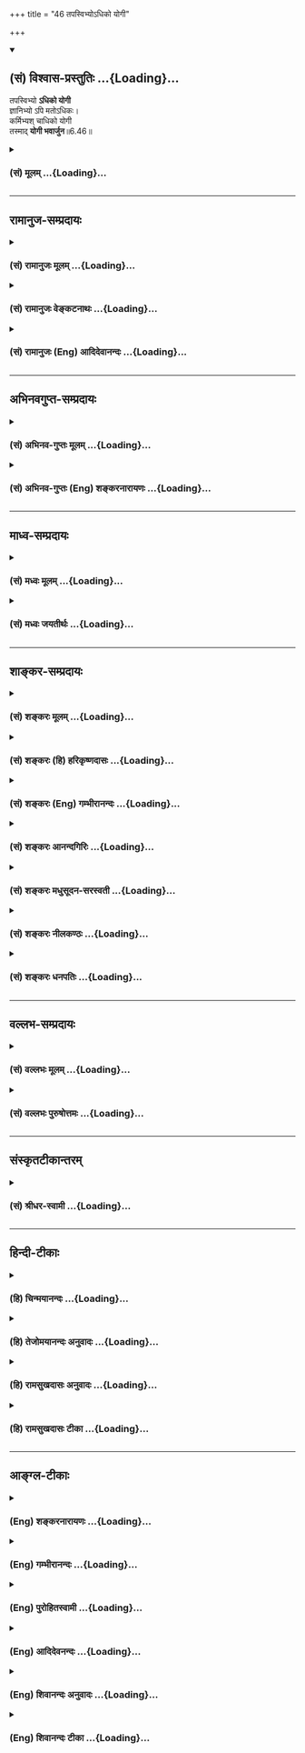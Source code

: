 +++
title = "46 तपस्विभ्योऽधिको योगी"

+++
<div class="js_include" newlevelforh1="2" title="(सं) विश्वास-प्रस्तुतिः" unfilled url="/purANam_vaiShNavam/mahAbhAratam/06-bhIShma-parva/03-bhagavad-gItA-parva/saMskRtam/vishvAsa-prastutiH/06_Atma-saMyama-yogaH_a/46_tapasvibhyo-dhiko.md">
<details open><summary><h2>(सं) विश्वास-प्रस्तुतिः ...{Loading}...</h2></summary>

तपस्विभ्यो **ऽधिको योगी**  
ज्ञानिभ्यो ऽपि मतोऽधिकः।  
कर्मिभ्यश् चाधिको योगी  
तस्माद् **योगी भवार्जुन**॥6.46॥
</details>
</div>
<div class="js_include collapsed" newlevelforh1="3" title="(सं) मूलम्" unfilled url="/purANam_vaiShNavam/mahAbhAratam/06-bhIShma-parva/03-bhagavad-gItA-parva/saMskRtam/mUlam/06_Atma-saMyama-yogaH_a/46_tapasvibhyo-dhiko.md">
<details><summary><h3>(सं) मूलम् ...{Loading}...</h3></summary>

तपस्विभ्योऽधिको योगी ज्ञानिभ्योऽपि मतोऽधिकः।  
कर्मिभ्यश्चाधिको योगी तस्माद्योगी भवार्जुन।।6.46।।
</details>
</div>


_________________
## रामानुज-सम्प्रदायः
<div class="js_include collapsed" newlevelforh1="3" title="(सं) रामानुजः मूलम्" unfilled url="/purANam_vaiShNavam/mahAbhAratam/06-bhIShma-parva/03-bhagavad-gItA-parva/saMskRtam/rAmAnujaH/mUlam/06_Atma-saMyama-yogaH_a/46_tapasvibhyo-dhiko.md">
<details><summary><h3>(सं) रामानुजः मूलम् ...{Loading}...</h3></summary>

।।6.46।। केवलतपोभिः यः पुरुषार्थः साध्यते आत्मज्ञानव्यतिरिक्तैः ज्ञानैः च
यः यः च केवलैः अश्वमेधादिभिः कर्मभिः तेभ्यः सर्वेभ्यः
अधिकपुरुषार्थसाधनत्वात् योगस्य **तपस्विभ्यः ज्ञानिभ्यः कर्मिभ्यश्च अधिको
योगी तस्माद् योगी भव अर्जुन। तद् एवं परविद्याङ्गभूतं प्रजापतिवाक्योदितं
प्रत्यगात्मदर्शनम् उक्तम्। अथ परविद्यां प्रस्तौति**

</details>
</div>
<div class="js_include collapsed" newlevelforh1="3" title="(सं) रामानुजः वेङ्कटनाथः" unfilled url="/purANam_vaiShNavam/mahAbhAratam/06-bhIShma-parva/03-bhagavad-gItA-parva/saMskRtam/rAmAnujaH/venkaTanAthaH/06_Atma-saMyama-yogaH_a/46_tapasvibhyo-dhiko.md">
<details><summary><h3>(सं) रामानुजः वेङ्कटनाथः ...{Loading}...</h3></summary>

  
  
।।6.46।। एवंविधं योगस्य माहात्म्यं तपःप्रभृतिषु न कस्यचिदप्यस्ति
अतस्तपस्विप्रभृतिभ्यो योगी समधिक इति योगं योगिनं च प्रशंसन्
जीवात्मयोगोपदेशमुपसंहरतीत्यभिप्रायेणाह अतिशयितेति। योगिनोऽपि
तपोज्ञानकर्मणां सद्भावात्तद्व्यवच्छेदाय
केवलादिशब्दः। आत्मज्ञानव्यतिरिक्तैर्ज्ञानैरिति सन्ति हि
तत्तद्योगशास्त्रोक्तानि औपनिषदानि च
देवतान्तरचन्द्रसूर्यादिग्रहप्राणेन्द्रियविषयाणि ज्ञानानि।
तपश्शब्दार्थात् कर्मशब्दार्थस्य वैषम्यं दर्शयितुं अश्वमेधाद्युपादानम्।
तपः प्रभृतीनां योगस्य च फलद्वारा तारतम्यमिह विवक्षितमिति दर्शयितुं
पुरुषार्थाभिधानम्।  
  

</details>
</div>
<div class="js_include collapsed" newlevelforh1="3" title="(सं) रामानुजः (Eng) आदिदेवानन्दः" unfilled url="/purANam_vaiShNavam/mahAbhAratam/06-bhIShma-parva/03-bhagavad-gItA-parva/saMskRtam/rAmAnujaH/english/AdidevAnandaH/06_Atma-saMyama-yogaH_a/46_tapasvibhyo-dhiko.md">
<details><summary><h3>(सं) रामानुजः (Eng) आदिदेवानन्दः ...{Loading}...</h3></summary>

6.46 Whatever end of human endeavour is attained by mere austerity, by
knowledge of different subjects (i.e., different from experience of the
self) and by mere rituals like the horse-sacrifice etc., greater than
all these is the end achieved through Yoga. Conseently the Yogin is
superior to those who practise austerity, to those who possess learning
and to those who perform rituals. Therefore, O Arjuna, become a Yogin.
Thus, so far the vision of the self, which has been expounded in the
teaching of Prajapati as forming a part of supreme Vidya, has been
taught; then Sri Krsna extols that supreme Vidya:

</details>
</div>


_________________
## अभिनवगुप्त-सम्प्रदायः
<div class="js_include collapsed" newlevelforh1="3" title="(सं) अभिनव-गुप्तः मूलम्" unfilled url="/purANam_vaiShNavam/mahAbhAratam/06-bhIShma-parva/03-bhagavad-gItA-parva/saMskRtam/abhinava-guptaH/mUlam/06_Atma-saMyama-yogaH_a/46_tapasvibhyo-dhiko.md">
<details><summary><h3>(सं) अभिनव-गुप्तः मूलम् ...{Loading}...</h3></summary>

।।6.46।। योगस्य प्राधान्यमाह तपस्विभ्य इति। तपस्विभ्यः अधिकत्वं पूर्वमेव
सूचितम्। ज्ञानिभ्यः अधिकत्वं ज्ञानस्य योगफलत्वात्। कर्मिभ्य उत्कर्षः स
एव कर्माणि कर्तुं वेत्ति।

</details>
</div>
<div class="js_include collapsed" newlevelforh1="3" title="(सं) अभिनव-गुप्तः (Eng) शङ्करनारायणः" unfilled url="/purANam_vaiShNavam/mahAbhAratam/06-bhIShma-parva/03-bhagavad-gItA-parva/saMskRtam/abhinava-guptaH/english/shankaranArAyaNaH/06_Atma-saMyama-yogaH_a/46_tapasvibhyo-dhiko.md">
<details><summary><h3>(सं) अभिनव-गुप्तः (Eng) शङ्करनारायणः ...{Loading}...</h3></summary>

6.46 Tapasvibhyah etc. The superiority \[of Yogin\] over the men of
austerities has already been indicated. The knowledge is the fruit of
Yoga. Hence Yogin's superiority over the men of knowledge. He is
superior to men of action, because he alone knows how to perform action.
The God-discarding difficult Yoga, does not itself yield success. This
is stated \[as\]-

</details>
</div>


_________________
## माध्व-सम्प्रदायः
<div class="js_include collapsed" newlevelforh1="3" title="(सं) मध्वः मूलम्" unfilled url="/purANam_vaiShNavam/mahAbhAratam/06-bhIShma-parva/03-bhagavad-gItA-parva/saMskRtam/madhvaH/mUlam/06_Atma-saMyama-yogaH_a/46_tapasvibhyo-dhiko.md">
<details><summary><h3>(सं) मध्वः मूलम् ...{Loading}...</h3></summary>

।।6.46।। ज्ञानिभ्यो योगज्ञानिभ्यः। तपस्विभ्यः कृच्छ्रादिचारिभ्यः। उक्तं च
कृच्छ्रादेरपि यज्ञादेर्ध्यानयोगो विशिष्यते। तत्रापि
शेषश्रीब्रह्मशिवादिध्यानतो हरेः। ध्यानं कोटिगुणं प्रोक्तमधिकं वा
मुमुक्षुणाम् इति गारुडे। अज्ञात्वा ध्यायिनो ध्यानाज्ज्ञानमेव विशिष्यते।
ज्ञात्वा ध्यानं ज्ञानमात्राद्ध्यानादपि तु दर्शनम्। दर्शनादपि भक्तेश्च न
किञ्चित्साधनाधिकम् इति च नारदीये।

</details>
</div>
<div class="js_include collapsed" newlevelforh1="3" title="(सं) मध्वः जयतीर्थः" unfilled url="/purANam_vaiShNavam/mahAbhAratam/06-bhIShma-parva/03-bhagavad-gItA-parva/saMskRtam/madhvaH/jayatIrthaH/06_Atma-saMyama-yogaH_a/46_tapasvibhyo-dhiko.md">
<details><summary><h3>(सं) मध्वः जयतीर्थः ...{Loading}...</h3></summary>

।।6.46।। ननु ज्ञानं योगस्य फलं तत्कथं ज्ञानिभ्योऽप्यधिको मतः इत्यत आह
**ज्ञानिभ्य** इति। यद्यपिज्ञानतपसा पूताः 4।10 इति ज्ञानमपि तपस्तथापि
तदतिरिक्तमेवात्र विवक्षितमित्याह **तपस्विभ्य** इति।
ब्रह्मज्ञानादाधिक्यस्यासम्भवाद्योगज्ञानाधिक्यस्य पृथगुक्तत्वादिति भावः।
अतएव पूर्वं तद्व्याख्यातम्। उक्तार्थमुपपादयन् श्लोकद्वयार्थं
पुराणवाक्येनाह **उक्तं चे**ति। मुमुक्षूणां एतेन सर्वेषामपि योगिनां मध्ये
यो मां भजते स युक्ततरो मतः। तत्रापि मद्गतेनान्तरात्मना यो भजते स
युक्ततमो मत इति व्याख्यात भवति। ज्ञानिभ्योऽपि मतोऽधिकः
इत्येतद्योगज्ञानविषयमेव न तद्ब्रह्मज्ञानविषयमित्येतत्पुराणवाक्येन
स्थापयति **अज्ञात्वे**ति। योगमिति शेषः। साधनाधिकं साधनेष्वधिकम्।

</details>
</div>


_________________
## शाङ्कर-सम्प्रदायः
<div class="js_include collapsed" newlevelforh1="3" title="(सं) शङ्करः मूलम्" unfilled url="/purANam_vaiShNavam/mahAbhAratam/06-bhIShma-parva/03-bhagavad-gItA-parva/saMskRtam/shankaraH/mUlam/06_Atma-saMyama-yogaH_a/46_tapasvibhyo-dhiko.md">
<details><summary><h3>(सं) शङ्करः मूलम् ...{Loading}...</h3></summary>

यस्मादेवं तस्मात् -

।।6.46।। **तपस्विभ्यः अधिकः योगी ज्ञानिभ्योऽपि** ज्ञानमत्र
शास्त्रार्थपाण्डित्यम् तद्वद्भ्योऽपि **मतः** ज्ञातः **अधिकः** श्रेष्ठः
इति। **कर्मिभ्यः** अग्निहोत्रादि कर्म तद्वद्भ्यः **अधिकः योगी** विशिष्टः
यस्मात् **तस्मात् योगी भव अर्जुन**।।

</details>
</div>
<div class="js_include collapsed" newlevelforh1="3" title="(सं) शङ्करः (हि) हरिकृष्णदासः" unfilled url="/purANam_vaiShNavam/mahAbhAratam/06-bhIShma-parva/03-bhagavad-gItA-parva/saMskRtam/shankaraH/hindI/harikRShNadAsaH/06_Atma-saMyama-yogaH_a/46_tapasvibhyo-dhiko.md">
<details><summary><h3>(सं) शङ्करः (हि) हरिकृष्णदासः ...{Loading}...</h3></summary>

।।6.46।। ऐसा होनेके कारण तपस्वियों और ज्ञानियोंसे भी योगी अधिक है। यहाँ
ज्ञान शास्त्रविषयक पाण्डित्यका नाम है उससे युक्त जो ज्ञानवान् हैं उनकी
अपेक्षा योगी अधिक श्रेष्ठ है। तथा अग्निहोत्रादि कर्म करनेवालोंसे भी योगी
अधिक श्रेष्ठ है इसलिये हे अर्जुन तू योगी है।

</details>
</div>
<div class="js_include collapsed" newlevelforh1="3" title="(सं) शङ्करः (Eng) गम्भीरानन्दः" unfilled url="/purANam_vaiShNavam/mahAbhAratam/06-bhIShma-parva/03-bhagavad-gItA-parva/saMskRtam/shankaraH/english/gambhIrAnandaH/06_Atma-saMyama-yogaH_a/46_tapasvibhyo-dhiko.md">
<details><summary><h3>(सं) शङ्करः (Eng) गम्भीरानन्दः ...{Loading}...</h3></summary>

6.46 A yogi is adhikah, higher; tapasvibhyah, than men of austerity; he
is matah, considered; adhikah, higher than, superior to; api, even;
jnanibhyah, men of knowledge. Jnana here means scriptural learning. (A
yogi is superior) to even those who possess that (learning). The yogi is
adhikah, higher, greater; karmibhyah, than men of action-karma means
Agnihotra etc.; (greater) than those who adhere to them. Since this is
so, tasmat, therefore; O Arjuna, bhava, do you become a yogi.

</details>
</div>
<div class="js_include collapsed" newlevelforh1="3" title="(सं) शङ्करः आनन्दगिरिः" unfilled url="/purANam_vaiShNavam/mahAbhAratam/06-bhIShma-parva/03-bhagavad-gItA-parva/saMskRtam/shankaraH/AnandagiriH/06_Atma-saMyama-yogaH_a/46_tapasvibhyo-dhiko.md">
<details><summary><h3>(सं) शङ्करः आनन्दगिरिः ...{Loading}...</h3></summary>

।।6.46।। सम्यग्ज्ञानद्वारा मोक्षहेतुत्वं योगस्योक्तमनूद्य योगिनः
सर्वाधिकत्वमाह **यस्मादिति।** योगस्य सर्वस्मादुत्कर्षादवश्यकर्तव्यत्वाय
योगिनः सर्वाधिक्यं साधयति **तपस्विभ्य इति।** योगिनो ज्ञानिनश्च
पर्यायत्वात्कथं तस्य ज्ञानिभ्योऽधिकत्वमित्याशङ्क्याह **ज्ञानमिति।**
योगिनः सर्वाधिकत्वे फलितमाह **तस्मादिति।**

</details>
</div>
<div class="js_include collapsed" newlevelforh1="3" title="(सं) शङ्करः मधुसूदन-सरस्वती" unfilled url="/purANam_vaiShNavam/mahAbhAratam/06-bhIShma-parva/03-bhagavad-gItA-parva/saMskRtam/shankaraH/madhusUdana-sarasvatI/06_Atma-saMyama-yogaH_a/46_tapasvibhyo-dhiko.md">
<details><summary><h3>(सं) शङ्करः मधुसूदन-सरस्वती ...{Loading}...</h3></summary>

।।6.46।। इदानीं योगी स्तूयतेऽर्जुनं प्रति श्रद्धातिशयोत्पादनपूर्वकं योगं
विधातुं तपस्विभ्यः कृच्छ्रचान्द्रायणादितपःपरायणेभ्योऽप्यधिक उत्कृष्टो
योगी तत्त्वज्ञानोत्पत्त्यनन्तरं मनोनाशवासनाक्षयकारीविद्यया तदारोहन्ति
यत्र कामाः परागताः। न तत्र दक्षिणा यन्ति नाविद्वांसस्तपस्विनः इति
श्रुतेः। अतएव कर्मिभ्यो
दक्षिणासहितज्योतिष्टोमादिकर्मानुष्ठायिभ्यश्चाधिको योगी। कर्मिणां
तपस्विनां चाज्ञत्वेन मोक्षानर्हत्वात्। ज्ञानिभ्योऽपि
परोक्षज्ञानवद्भ्योऽप्यपरोक्षज्ञानवानधिको मतो योगी।
एवमपरोक्षज्ञानवद्भ्योऽपि मनोनाशवासनाक्षयाभावादजीवन्मुक्तेभ्यो
मनोनाशवासनाक्षयवत्त्वेन जीवन्मुक्तो योग्यधिको मतः मन संमतः। यस्मादेवं
तस्मादधिकाधिकप्रयत्नबलात्त्वं योगभ्रष्ट इदानीं
तत्त्वज्ञानमनोनाशवासनाक्षयैर्युगपत्संपादितैर्योगी जीवन्मुक्तो यः स योगी
परमो मत इति प्रागुक्तः स तादृशो भव साधनपरिपाकात्। हे अर्जुनेति शुद्धेति
संबोधनार्थः।

</details>
</div>
<div class="js_include collapsed" newlevelforh1="3" title="(सं) शङ्करः नीलकण्ठः" unfilled url="/purANam_vaiShNavam/mahAbhAratam/06-bhIShma-parva/03-bhagavad-gItA-parva/saMskRtam/shankaraH/nIlakaNThaH/06_Atma-saMyama-yogaH_a/46_tapasvibhyo-dhiko.md">
<details><summary><h3>(सं) शङ्करः नीलकण्ठः ...{Loading}...</h3></summary>

।।6.46।। एवं योगिनं स्तौति **तपस्विभ्य इति।** तपस्विनोऽत्र
कृच्छ्रचान्द्रायणमासोपवासादिकर्तारः। ज्ञानिनश्च शास्त्रीयपाण्डित्यवन्तः।
कर्मिणोऽग्निहोत्राद्यनुष्ठातारः। तेभ्यः सर्वेभ्यो योगी यतोऽधिको
मतस्तस्माद्योगी भवार्जुन।

</details>
</div>
<div class="js_include collapsed" newlevelforh1="3" title="(सं) शङ्करः धनपतिः" unfilled url="/purANam_vaiShNavam/mahAbhAratam/06-bhIShma-parva/03-bhagavad-gItA-parva/saMskRtam/shankaraH/dhanapatiH/06_Atma-saMyama-yogaH_a/46_tapasvibhyo-dhiko.md">
<details><summary><h3>(सं) शङ्करः धनपतिः ...{Loading}...</h3></summary>

।।6.46।। योगस्यावश्यसंपादनार्थं सर्वाधिक्यं साधयति। तपस्विभ्यः
शरीरादिकार्श्यकारिव्रतादिपरेभ्योऽप्यधिको योगी पूर्वोक्तः ज्ञानिभ्यः
शास्त्रीयपरोक्षज्ञानवद्य्भऽप्यधिको मतोऽभिमतः।
कर्मिभ्योऽग्निहोत्रादिकर्मवद्य्भोऽप्यधिक उत्कृष्टः। तस्माद्योगी भव।
स्वधर्माचरणेन शुद्धचितस्य तव योगिभावः सुगम इति सूचयन्नाह हे अर्जुनेति।
योगेन शुद्धब्रह्मसाक्षात्कारं लब्धैव त्वमन्वर्थसंज्ञो भविष्यसीति
सूचनार्थ वा संबोधनम्। योगी अत्र ध्यानयोगी विवक्षितः
पूर्वोत्तग्रन्थानुरोधात्। ध्यानयोगस्यैवोपसंहार्यत्वाच्च। एतेन
ज्ञानिभ्योऽपि परोक्षज्ञानवद्य्भोऽप्यपरोक्षज्ञानवानधिको मतः। योगी
एवमपोक्षज्ञानवद्य्भोऽपि मनोनाशवासनाक्षयाभावादजीवन्मुक्तेभ्यो
मनोवासनाक्षयवत्त्वेन जीवन्मुक्तो योग्यधिको मत इत्यादि प्रत्युक्तम्। योगी
कर्मयोगीति व्याख्यानमपि प्रकरणविरोधादुपेक्ष्यम्।

</details>
</div>


_________________
## वल्लभ-सम्प्रदायः
<div class="js_include collapsed" newlevelforh1="3" title="(सं) वल्लभः मूलम्" unfilled url="/purANam_vaiShNavam/mahAbhAratam/06-bhIShma-parva/03-bhagavad-gItA-parva/saMskRtam/vallabhaH/mUlam/06_Atma-saMyama-yogaH_a/46_tapasvibhyo-dhiko.md">
<details><summary><h3>(सं) वल्लभः मूलम् ...{Loading}...</h3></summary>

।।6.46।। यस्मादेवं तस्मात् तपस्विभ्य इति कायक्लेशतपस्विभ्यः
साङ्ख्यज्ञानिभ्यश्च केवलकर्मकारिभ्यश्चाधिको योगी तस्माद्धतोरर्जुन त्वं
योगी भव मनोरोधयोगवान्भव। तत्रापि न तुभ्य योगोऽयं बाह्य उच्यते
किन्त्वनिषिद्धः श्रीवासुदेवे स्वचित्तनिरोधनादिति भक्तिरूप उच्यत इत्याह।

</details>
</div>
<div class="js_include collapsed" newlevelforh1="3" title="(सं) वल्लभः पुरुषोत्तमः" unfilled url="/purANam_vaiShNavam/mahAbhAratam/06-bhIShma-parva/03-bhagavad-gItA-parva/saMskRtam/vallabhaH/puruShottamaH/06_Atma-saMyama-yogaH_a/46_tapasvibhyo-dhiko.md">
<details><summary><h3>(सं) वल्लभः पुरुषोत्तमः ...{Loading}...</h3></summary>

  
  
।।6.46।। योगस्य सर्वाधिकत्वं प्रतिपादयन्नेवाह तपस्विभ्य इति। तपस्विभ्यः
योगस्वरूपाज्ञानेतदभिलाषाभावेन केवलक्लेशसहनशीलेभ्यो योगी अधिकः। किञ्च
ज्ञानिभ्यः ज्ञानेन सन्न्यासादिधर्मयुक्तेभ्योऽपि योगी अधिको मतः मेऽभिमतः।
ज्ञानी च पुनः कर्मिभ्यो यज्ञनित्यादिनिष्ठेभ्यो योगी अधिको मतः। तस्मात्
हे अर्जुन मत्स्नेहैकयोग्य त्वं योगी भव युक्तो योगनिष्ठो भवेत्यर्थः।  
  

</details>
</div>


_________________
## संस्कृतटीकान्तरम्
<div class="js_include collapsed" newlevelforh1="3" title="(सं) श्रीधर-स्वामी" unfilled url="/purANam_vaiShNavam/mahAbhAratam/06-bhIShma-parva/03-bhagavad-gItA-parva/saMskRtam/shrIdhara-svAmI/06_Atma-saMyama-yogaH_a/46_tapasvibhyo-dhiko.md">
<details><summary><h3>(सं) श्रीधर-स्वामी ...{Loading}...</h3></summary>

।।6.46।। यस्मादेवं तस्मात् **तपस्विभ्य इति।**
कृच्छृचान्द्रायणादितपोनिष्ठेभ्योऽपि ज्ञानिभ्यः शास्त्रज्ञानवद्भ्योऽपि
कर्मिभ्य इष्टापूर्तादिकर्मकारिभ्योऽपि योगी श्रेष्ठोऽभिमतः तस्मात्त्वं
योगी भव।

</details>
</div>


_________________
## हिन्दी-टीकाः
<div class="js_include collapsed" newlevelforh1="3" title="(हि) चिन्मयानन्दः" unfilled url="/purANam_vaiShNavam/mahAbhAratam/06-bhIShma-parva/03-bhagavad-gItA-parva/hindI/chinmayAnandaH/06_Atma-saMyama-yogaH_a/46_tapasvibhyo-dhiko.md">
<details><summary><h3>(हि) चिन्मयानन्दः ...{Loading}...</h3></summary>

।।6.46।। आत्मिक उन्नति के अनेक साधनों में ध्यान की महत्ता को दर्शाने के
लिए भगवान् यहां विभिन्न प्रकार के साधकों का निर्देश करके उनमें योगी को
सर्वश्रेष्ठ बताते हैं। मन्दबुद्धि के वे लोग जो विचाररहित केवल शारीरिक तप
करते हैं उन तपस्वियों से निश्चित ही योगी श्रेष्ठ हैं। ज्ञानियों से भी
योगी श्रेष्ठ माना गया है। यहां ज्ञानी से तात्पर्य शास्त्रपांडित्य रखने
वाले पुरुष से है। सकाम अथवा निष्काम कर्म करने वालों से भी योगी श्रेष्ठ
है। निष्काम भाव से कर्म तथा उपासना करने वाले अनेक साधकों की यह धारणा
होती है कि इनके द्वारा ही परम लक्ष्य की प्राप्ति हो जायेगी। भगवान् कहते
हैं कि जो योगी अपने शरीर मन और बुद्धि के साथ के मिथ्या तादात्म्य को दूर
करके आत्मानुसंधान करता है वह तपस्वी ज्ञानी और कर्मी से श्रेष्ठ है
क्योंकि वह सत्य के अत्यंत समीप होता है। इसलिये हे अर्जुन तुम योगी
बनो। योगी भी अनेक प्रकार के होते हैं जिनमें प्रत्येक का ध्येय भिन्न हो
सकता है। अत उन सब में श्रेष्ठ योगी कौन है भगवान् कहते हैं

</details>
</div>
<div class="js_include collapsed" newlevelforh1="3" title="(हि) तेजोमयानन्दः अनुवादः" unfilled url="/purANam_vaiShNavam/mahAbhAratam/06-bhIShma-parva/03-bhagavad-gItA-parva/hindI/tejomayAnandaH/anuvAdaH/06_Atma-saMyama-yogaH_a/46_tapasvibhyo-dhiko.md">
<details><summary><h3>(हि) तेजोमयानन्दः अनुवादः ...{Loading}...</h3></summary>

।।6.46।। क्योंकि योगी तपस्वियों से श्रेष्ठ है और (केवल शास्त्र के) ज्ञान
वालों से भी श्रेष्ठ माना गया है तथा कर्म करने वालों से भी योगी श्रेष्ठ
है, इसलिए हे अर्जुन तुम योगी बनो।।

</details>
</div>
<div class="js_include collapsed" newlevelforh1="3" title="(हि) रामसुखदासः अनुवादः" unfilled url="/purANam_vaiShNavam/mahAbhAratam/06-bhIShma-parva/03-bhagavad-gItA-parva/hindI/rAmasukhadAsaH/anuvAdaH/06_Atma-saMyama-yogaH_a/46_tapasvibhyo-dhiko.md">
<details><summary><h3>(हि) रामसुखदासः अनुवादः ...{Loading}...</h3></summary>

।।6.46।। (सकामभाववाले) तपस्वियोंसे भी योगी श्रेष्ठ है, ज्ञानियोंसे भी
योगी श्रेष्ठ है और कर्मियोंसे भी योगी श्रेष्ठ है -- ऐसा मेरा मत है। अतः
हे अर्जुन ! तू योगी हो जा।

</details>
</div>
<div class="js_include collapsed" newlevelforh1="3" title="(हि) रामसुखदासः टीका" unfilled url="/purANam_vaiShNavam/mahAbhAratam/06-bhIShma-parva/03-bhagavad-gItA-parva/hindI/rAmasukhadAsaH/TIkA/06_Atma-saMyama-yogaH_a/46_tapasvibhyo-dhiko.md">
<details><summary><h3>(हि) रामसुखदासः टीका ...{Loading}...</h3></summary>

।।6.46।।***व्याख्या--*'तपस्विभ्योऽधिको योगी'--**ऋद्धि-सिद्धि आदिको
पानेके लिये जो भूख-प्यास, सरदी-गरमी, आदिका कष्ट सहते हैं, वे तपस्वी हैं।
इन सकाम तपस्वियोंसे पारमार्थिक रुचिवाला, ध्येयवाला योगी श्रेष्ठ है।

</details>
</div>


_________________
## आङ्ग्ल-टीकाः
<div class="js_include collapsed" newlevelforh1="3" title="(Eng) शङ्करनारायणः" unfilled url="/purANam_vaiShNavam/mahAbhAratam/06-bhIShma-parva/03-bhagavad-gItA-parva/english/shankaranArAyaNaH/06_Atma-saMyama-yogaH_a/46_tapasvibhyo-dhiko.md">
<details><summary><h3>(Eng) शङ्करनारायणः ...{Loading}...</h3></summary>

6.46. The man of Yoga is superior to the men of austerities and is
considered superior even to the men of knowledge; and the man of Yoga is
superior to the men of action. Therefore, O Arjuna ! you shall become a
man of Yoga.

</details>
</div>
<div class="js_include collapsed" newlevelforh1="3" title="(Eng) गम्भीरानन्दः" unfilled url="/purANam_vaiShNavam/mahAbhAratam/06-bhIShma-parva/03-bhagavad-gItA-parva/english/gambhIrAnandaH/06_Atma-saMyama-yogaH_a/46_tapasvibhyo-dhiko.md">
<details><summary><h3>(Eng) गम्भीरानन्दः ...{Loading}...</h3></summary>

6.46 A yogi is higher than men of austerity; he is considered higher
even than men of knowledge. The yogi is also higher than men of action.
Therefore, O Arjuna, do you become a yogi.

</details>
</div>
<div class="js_include collapsed" newlevelforh1="3" title="(Eng) पुरोहितस्वामी" unfilled url="/purANam_vaiShNavam/mahAbhAratam/06-bhIShma-parva/03-bhagavad-gItA-parva/english/purohitasvAmI/06_Atma-saMyama-yogaH_a/46_tapasvibhyo-dhiko.md">
<details><summary><h3>(Eng) पुरोहितस्वामी ...{Loading}...</h3></summary>

6.46 The wise man is superior to the ascetic and to the scholar and to
the man of action; therefore be thou a wise man, O Arjuna!

</details>
</div>
<div class="js_include collapsed" newlevelforh1="3" title="(Eng) आदिदेवनन्दः" unfilled url="/purANam_vaiShNavam/mahAbhAratam/06-bhIShma-parva/03-bhagavad-gItA-parva/english/AdidevanandaH/06_Atma-saMyama-yogaH_a/46_tapasvibhyo-dhiko.md">
<details><summary><h3>(Eng) आदिदेवनन्दः ...{Loading}...</h3></summary>

6.46 Greater than the austere, greater than those who possess knowledge,
greater than the ritualists is the Yogin. Therefore, O Arjuna, become a
Yogin.

</details>
</div>
<div class="js_include collapsed" newlevelforh1="3" title="(Eng) शिवानन्दः अनुवादः" unfilled url="/purANam_vaiShNavam/mahAbhAratam/06-bhIShma-parva/03-bhagavad-gItA-parva/english/shivAnandaH/anuvAdaH/06_Atma-saMyama-yogaH_a/46_tapasvibhyo-dhiko.md">
<details><summary><h3>(Eng) शिवानन्दः अनुवादः ...{Loading}...</h3></summary>

6.46 The Yogi is thought to be superior to the ascetics and even
superior to men of knowledge (obtained through the study of scriptures);
he is also superior to men of action; therefore be thou a Yogi, O
Arjuna.

</details>
</div>
<div class="js_include collapsed" newlevelforh1="3" title="(Eng) शिवानन्दः टीका" unfilled url="/purANam_vaiShNavam/mahAbhAratam/06-bhIShma-parva/03-bhagavad-gItA-parva/english/shivAnandaH/TIkA/06_Atma-saMyama-yogaH_a/46_tapasvibhyo-dhiko.md">
<details><summary><h3>(Eng) शिवानन्दः टीका ...{Loading}...</h3></summary>

6.46 तपस्विभ्यः than ascetics; अधिकः superior; योगी the Yogi; ज्ञानिभ्यः
than the wise; अपि even; मतः thought; अधिकः superior; कर्मिभ्यः than the
men of action; च and; अधिकः superior; योगी the Yogi; तस्मात् therefore;
योगी a Yogi; भव be; अर्जुन O Arjuna.Commentary Tapasvi One who observes
the austerities of speech; mind and body prescribed in chapter XVII. 14;
15 and 16.Jnani One who has a knowledge of the scriptures (an indirect
knowledge or theoretical knowledge of the Self).Karmi He who performs
the Vedic rituals.To all these the Yogi is superior; for he has the
direct knowledge of the Self through intuition or direct cognition
through Nirvikalpa Samadhi. (Cf.V.2XII.12XIII.24)

</details>
</div>
